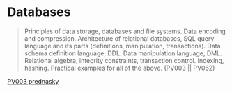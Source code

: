 # Databases

> Principles of data storage, databases and file systems. Data encoding and compression. Architecture of relational databases, SQL query language and its parts (definitions, manipulation, transactions). Data schema definition language, DDL. Data manipulation language, DML. Relational algebra, integrity constraints, transaction control. Indexing, hashing. Practical examples for all of the above. (PV003 || PV062)

[PV003 prednasky](https://is.muni.cz/auth/el/fi/jaro2022/PV003/um/)
